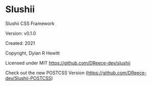 # Slushii

Slushii CSS Framework

Version: v0.1.0

Created: 2021

Copyright, Dylan R Hewitt

Licensed under MIT https://github.com/DReece-dev/slushii

Check out the new POSTCSS Version (https://github.com/DReece-dev/Slushii-POSTCSS)
